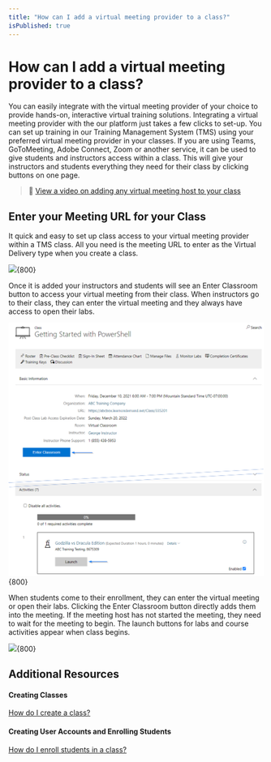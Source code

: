 ```yaml
---
title: "How can I add a virtual meeting provider to a class?"
isPublished: true
---
```


# How can I add a virtual meeting provider to a class? 

You can easily integrate with the virtual meeting provider of your choice to provide hands-on, interactive virtual training solutions. Integrating a virtual meeting provider with the our platform just takes a few clicks to set-up. You can set up training in our Training Management System (TMS) using your preferred virtual meeting provider in your classes. If you are using Teams, GoToMeeting, Adobe Connect, Zoom or another service, it can be used to give students and instructors access within a class. This will give your instructors and students everything they need for their class by clicking buttons on one page. 
>:small_orange_diamond: [View a video on adding any virtual meeting host to your class](https://youtu.be/zpU-Z6xRcww?list=PLoXguRLJE8rmUa3KXKJqebpN9cmTtEAdY) 

## Enter your Meeting URL for your Class 

It quick and easy to set up class access to your virtual meeting provider within a TMS class. All you need is the meeting URL to enter as the Virtual Delivery type when you create a class. 

![](/tms/images/cvcurlgotomeeting.png){800}

Once it is added your instructors and students will see an Enter Classroom button to access your virtual meeting from their class. When instructors go to their class, they can enter the virtual meeting and they always have access to open their labs.   

 ![](/tms/images/cvcinstructorenterclassroom-1.png){800}

When students come to their enrollment, they can enter the virtual meeting or open their labs. Clicking the Enter Classroom button directly adds them into the meeting. If the meeting host has not started the meeting, they need to wait for the meeting to begin. The launch buttons for labs and course activities appear when class begins. 

 ![](/tms/images/cvcstudententerclassroom.png){800}

## Additional Resources

#### Creating Classes 

 [How do I create a class?](/tms/arvato-marketplace/fulfilling-marketplace-order/set-up-class.md) 

#### Creating User Accounts and Enrolling Students

 [How do I enroll students in a class?](/tms/arvato-marketplace/fulfilling-marketplace-order/enroll-students-in-class.md) 

